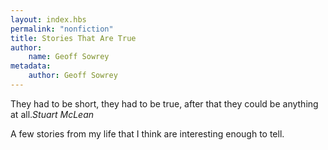 ```yaml
---
layout: index.hbs
permalink: "nonfiction"
title: Stories That Are True
author:
    name: Geoff Sowrey
metadata:
    author: Geoff Sowrey
---
```


<quote>They had to be short, they had to be true, after that they could be anything at all.<cite>Stuart McLean</cite></quote>

A few stories from my life that I think are interesting enough to tell.  

